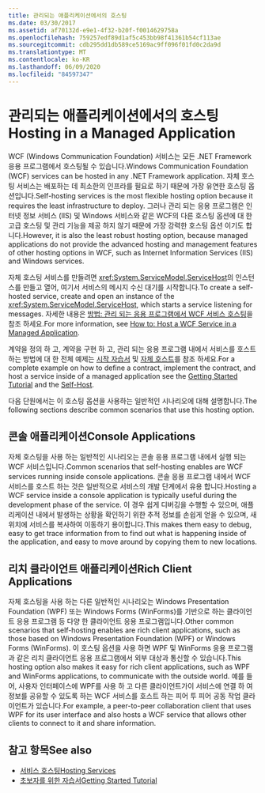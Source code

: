 ```yaml
---
title: 관리되는 애플리케이션에서의 호스팅
ms.date: 03/30/2017
ms.assetid: af70132d-e9e1-4f32-b20f-f0014629758a
ms.openlocfilehash: 759257edf89d1af5c453bb98f41361b54cf113ae
ms.sourcegitcommit: cdb295dd1db589ce5169ac9ff096f01fd0c2da9d
ms.translationtype: MT
ms.contentlocale: ko-KR
ms.lasthandoff: 06/09/2020
ms.locfileid: "84597347"
---
```

# <a name="hosting-in-a-managed-application"></a><span data-ttu-id="095c2-102">관리되는 애플리케이션에서의 호스팅</span><span class="sxs-lookup"><span data-stu-id="095c2-102">Hosting in a Managed Application</span></span>
<span data-ttu-id="095c2-103">WCF (Windows Communication Foundation) 서비스는 모든 .NET Framework 응용 프로그램에서 호스팅될 수 있습니다.</span><span class="sxs-lookup"><span data-stu-id="095c2-103">Windows Communication Foundation (WCF) services can be hosted in any .NET Framework application.</span></span> <span data-ttu-id="095c2-104">자체 호스팅 서비스는 배포하는 데 최소한의 인프라를 필요로 하기 때문에 가장 유연한 호스팅 옵션입니다.</span><span class="sxs-lookup"><span data-stu-id="095c2-104">Self-hosting services is the most flexible hosting option because it requires the least infrastructure to deploy.</span></span> <span data-ttu-id="095c2-105">그러나 관리 되는 응용 프로그램은 인터넷 정보 서비스 (IIS) 및 Windows 서비스와 같은 WCF의 다른 호스팅 옵션에 대 한 고급 호스팅 및 관리 기능을 제공 하지 않기 때문에 가장 강력한 호스팅 옵션 이기도 합니다.</span><span class="sxs-lookup"><span data-stu-id="095c2-105">However, it is also the least robust hosting option, because managed applications do not provide the advanced hosting and management features of other hosting options in WCF, such as Internet Information Services (IIS) and Windows services.</span></span>  
  
 <span data-ttu-id="095c2-106">자체 호스팅 서비스를 만들려면 <xref:System.ServiceModel.ServiceHost>의 인스턴스를 만들고 열어, 여기서 서비스의 메시지 수신 대기를 시작합니다.</span><span class="sxs-lookup"><span data-stu-id="095c2-106">To create a self-hosted service, create and open an instance of the <xref:System.ServiceModel.ServiceHost>, which starts a service listening for messages.</span></span> <span data-ttu-id="095c2-107">자세한 내용은 [방법: 관리 되는 응용 프로그램에서 WCF 서비스 호스팅](../how-to-host-a-wcf-service-in-a-managed-application.md)을 참조 하세요.</span><span class="sxs-lookup"><span data-stu-id="095c2-107">For more information, see [How to: Host a WCF Service in a Managed Application](../how-to-host-a-wcf-service-in-a-managed-application.md).</span></span>  
  
 <span data-ttu-id="095c2-108">계약을 정의 하 고, 계약을 구현 하 고, 관리 되는 응용 프로그램 내에서 서비스를 호스트 하는 방법에 대 한 전체 예제는 [시작 자습서](../getting-started-tutorial.md) 및 [자체 호스트](../samples/self-host.md)를 참조 하세요.</span><span class="sxs-lookup"><span data-stu-id="095c2-108">For a complete example on how to define a contract, implement the contract, and host a service inside of a managed application see the [Getting Started Tutorial](../getting-started-tutorial.md) and the [Self-Host](../samples/self-host.md).</span></span>  
  
 <span data-ttu-id="095c2-109">다음 단원에서는 이 호스팅 옵션을 사용하는 일반적인 시나리오에 대해 설명합니다.</span><span class="sxs-lookup"><span data-stu-id="095c2-109">The following sections describe common scenarios that use this hosting option.</span></span>  
  
## <a name="console-applications"></a><span data-ttu-id="095c2-110">콘솔 애플리케이션</span><span class="sxs-lookup"><span data-stu-id="095c2-110">Console Applications</span></span>  
 <span data-ttu-id="095c2-111">자체 호스팅을 사용 하는 일반적인 시나리오는 콘솔 응용 프로그램 내에서 실행 되는 WCF 서비스입니다.</span><span class="sxs-lookup"><span data-stu-id="095c2-111">Common scenarios that self-hosting enables are WCF services running inside console applications.</span></span> <span data-ttu-id="095c2-112">콘솔 응용 프로그램 내에서 WCF 서비스를 호스트 하는 것은 일반적으로 서비스의 개발 단계에서 유용 합니다.</span><span class="sxs-lookup"><span data-stu-id="095c2-112">Hosting a WCF service inside a console application is typically useful during the development phase of the service.</span></span> <span data-ttu-id="095c2-113">이 경우 쉽게 디버깅을 수행할 수 있으며, 애플리케이션 내에서 발생하는 상황을 확인하기 위한 추적 정보를 손쉽게 얻을 수 있으며, 새 위치에 서비스를 복사하여 이동하기 용이합니다.</span><span class="sxs-lookup"><span data-stu-id="095c2-113">This makes them easy to debug, easy to get trace information from to find out what is happening inside of the application, and easy to move around by copying them to new locations.</span></span>  
  
## <a name="rich-client-applications"></a><span data-ttu-id="095c2-114">리치 클라이언트 애플리케이션</span><span class="sxs-lookup"><span data-stu-id="095c2-114">Rich Client Applications</span></span>  
 <span data-ttu-id="095c2-115">자체 호스팅을 사용 하는 다른 일반적인 시나리오는 Windows Presentation Foundation (WPF) 또는 Windows Forms (WinForms)를 기반으로 하는 클라이언트 응용 프로그램 등 다양 한 클라이언트 응용 프로그램입니다.</span><span class="sxs-lookup"><span data-stu-id="095c2-115">Other common scenarios that self-hosting enables are rich client applications, such as those based on Windows Presentation Foundation (WPF) or Windows Forms (WinForms).</span></span> <span data-ttu-id="095c2-116">이 호스팅 옵션을 사용 하면 WPF 및 WinForms 응용 프로그램과 같은 리치 클라이언트 응용 프로그램에서 외부 대상과 통신할 수 있습니다.</span><span class="sxs-lookup"><span data-stu-id="095c2-116">This hosting option also makes it easy for rich client applications, such as WPF and WinForms applications, to communicate with the outside world.</span></span> <span data-ttu-id="095c2-117">예를 들어, 사용자 인터페이스에 WPF를 사용 하 고 다른 클라이언트가이 서비스에 연결 하 여 정보를 공유할 수 있도록 하는 WCF 서비스를 호스트 하는 피어 투 피어 공동 작업 클라이언트가 있습니다.</span><span class="sxs-lookup"><span data-stu-id="095c2-117">For example, a peer-to-peer collaboration client that uses WPF for its user interface and also hosts a WCF service that allows other clients to connect to it and share information.</span></span>  
  
## <a name="see-also"></a><span data-ttu-id="095c2-118">참고 항목</span><span class="sxs-lookup"><span data-stu-id="095c2-118">See also</span></span>

- [<span data-ttu-id="095c2-119">서비스 호스팅</span><span class="sxs-lookup"><span data-stu-id="095c2-119">Hosting Services</span></span>](../hosting-services.md)
- [<span data-ttu-id="095c2-120">초보자를 위한 자습서</span><span class="sxs-lookup"><span data-stu-id="095c2-120">Getting Started Tutorial</span></span>](../getting-started-tutorial.md)
